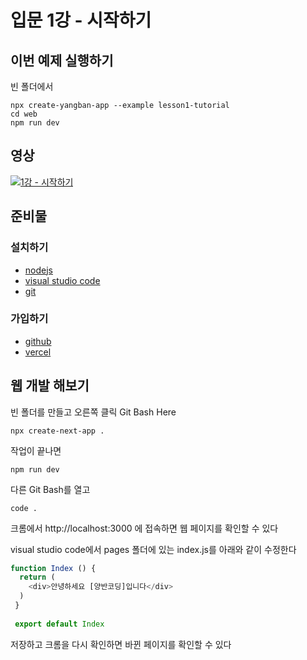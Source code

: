 # 입문 1강 - 시작하기

## 이번 예제 실행하기
빈 폴더에서
```
npx create-yangban-app --example lesson1-tutorial
cd web
npm run dev
```

## 영상
[![1강 - 시작하기](http://img.youtube.com/vi/JPhLOCwlEQI/0.jpg)](http://www.youtube.com/watch?v=JPhLOCwlEQI "1강 시작하기")

## 준비물

### 설치하기
- [nodejs](https://nodejs.org/en/)
- [visual studio code](https://code.visualstudio.com/)
- [git](https://git-scm.com/)

### 가입하기
- [github](https://github.com)
- [vercel](https://vercel.com)

## 웹 개발 해보기
빈 폴더를 만들고 오른쪽 클릭 Git Bash Here
```
npx create-next-app .
```
작업이 끝나면
```
npm run dev
```
다른 Git Bash를 열고
```
code .
```
크롬에서 http://localhost:3000 에 접속하면 웹 페이지를 확인할 수 있다

visual studio code에서 pages 폴더에 있는 index.js를 아래와 같이 수정한다
```javascript
function Index () {
  return (
    <div>안녕하세요 [양반코딩]입니다</div>
  )
 }
 
 export default Index
```

저장하고 크롬을 다시 확인하면 바뀐 페이지를 확인할 수 있다
